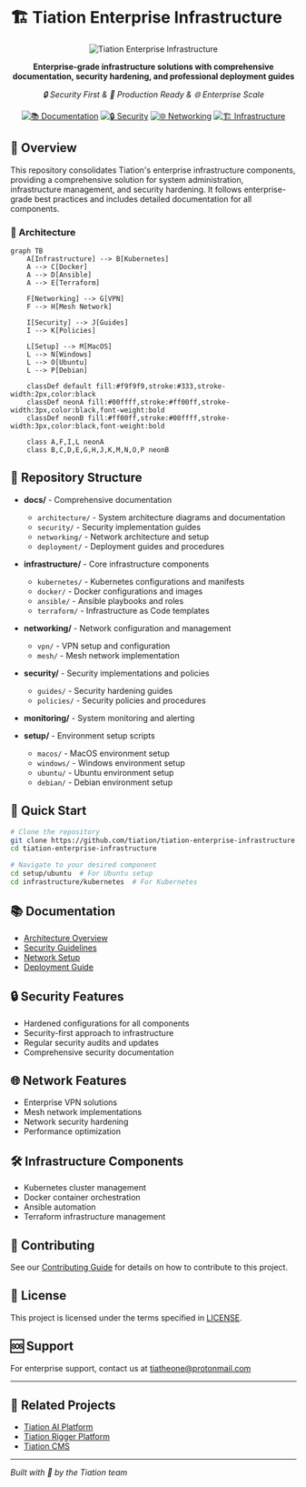 # 🏗️ Tiation Enterprise Infrastructure

<div align="center">

![Tiation Enterprise Infrastructure](https://img.shields.io/badge/🔮_TIATION_ECOSYSTEM-Enterprise_Infrastructure-0AFFEF?style=for-the-badge&labelColor=0B0C10&color=0AFFEF)

**Enterprise-grade infrastructure solutions with comprehensive documentation, security hardening, and professional deployment guides**

*🔒 Security First & 🚀 Production Ready & 🌐 Enterprise Scale*

[![📚 Documentation](https://img.shields.io/badge/📚_Documentation-0AFFEF?style=for-the-badge&logo=gitbook&logoColor=white)](docs/)
[![🔒 Security](https://img.shields.io/badge/🔒_Security-0AFFEF?style=for-the-badge&logo=shield&logoColor=white)](security/)
[![🌐 Networking](https://img.shields.io/badge/🌐_Networking-0AFFEF?style=for-the-badge&logo=cisco&logoColor=white)](networking/)
[![🏗️ Infrastructure](https://img.shields.io/badge/🏗️_Infrastructure-00F7A5?style=for-the-badge&logo=kubernetes&logoColor=white)](infrastructure/)

</div>

## 🎯 Overview

This repository consolidates Tiation's enterprise infrastructure components, providing a comprehensive solution for system administration, infrastructure management, and security hardening. It follows enterprise-grade best practices and includes detailed documentation for all components.

### 🏢 Architecture

```mermaid
graph TB
    A[Infrastructure] --> B[Kubernetes]
    A --> C[Docker]
    A --> D[Ansible]
    A --> E[Terraform]
    
    F[Networking] --> G[VPN]
    F --> H[Mesh Network]
    
    I[Security] --> J[Guides]
    I --> K[Policies]
    
    L[Setup] --> M[MacOS]
    L --> N[Windows]
    L --> O[Ubuntu]
    L --> P[Debian]
    
    classDef default fill:#f9f9f9,stroke:#333,stroke-width:2px,color:black
    classDef neonA fill:#00ffff,stroke:#ff00ff,stroke-width:3px,color:black,font-weight:bold
    classDef neonB fill:#ff00ff,stroke:#00ffff,stroke-width:3px,color:black,font-weight:bold
    
    class A,F,I,L neonA
    class B,C,D,E,G,H,J,K,M,N,O,P neonB
```

## 📂 Repository Structure

- **docs/** - Comprehensive documentation
  - `architecture/` - System architecture diagrams and documentation
  - `security/` - Security implementation guides
  - `networking/` - Network architecture and setup
  - `deployment/` - Deployment guides and procedures

- **infrastructure/** - Core infrastructure components
  - `kubernetes/` - Kubernetes configurations and manifests
  - `docker/` - Docker configurations and images
  - `ansible/` - Ansible playbooks and roles
  - `terraform/` - Infrastructure as Code templates

- **networking/** - Network configuration and management
  - `vpn/` - VPN setup and configuration
  - `mesh/` - Mesh network implementation

- **security/** - Security implementations and policies
  - `guides/` - Security hardening guides
  - `policies/` - Security policies and procedures

- **monitoring/** - System monitoring and alerting

- **setup/** - Environment setup scripts
  - `macos/` - MacOS environment setup
  - `windows/` - Windows environment setup
  - `ubuntu/` - Ubuntu environment setup
  - `debian/` - Debian environment setup

## 🚀 Quick Start

```bash
# Clone the repository
git clone https://github.com/tiation/tiation-enterprise-infrastructure.git
cd tiation-enterprise-infrastructure

# Navigate to your desired component
cd setup/ubuntu  # For Ubuntu setup
cd infrastructure/kubernetes  # For Kubernetes
```

## 📚 Documentation

- [Architecture Overview](docs/architecture/README.md)
- [Security Guidelines](docs/security/README.md)
- [Network Setup](docs/networking/README.md)
- [Deployment Guide](docs/deployment/README.md)

## 🔒 Security Features

- Hardened configurations for all components
- Security-first approach to infrastructure
- Regular security audits and updates
- Comprehensive security documentation

## 🌐 Network Features

- Enterprise VPN solutions
- Mesh network implementations
- Network security hardening
- Performance optimization

## 🛠️ Infrastructure Components

- Kubernetes cluster management
- Docker container orchestration
- Ansible automation
- Terraform infrastructure management

## 🤝 Contributing

See our [Contributing Guide](CONTRIBUTING.md) for details on how to contribute to this project.

## 📝 License

This project is licensed under the terms specified in [LICENSE](LICENSE).

## 🆘 Support

For enterprise support, contact us at [tiatheone@protonmail.com](mailto:tiatheone@protonmail.com)

---

## 🔮 Related Projects

- [Tiation AI Platform](https://github.com/tiation/tiation-ai-platform)
- [Tiation Rigger Platform](https://github.com/tiation/tiation-rigger-platform)
- [Tiation CMS](https://github.com/tiation/tiation-cms)

---
*Built with 💜 by the Tiation team*
